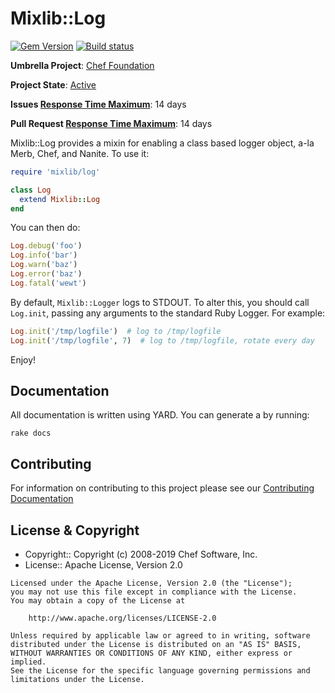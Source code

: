 # Mixlib::Log
[![Gem Version](https://badge.fury.io/rb/mixlib-log.svg)](https://badge.fury.io/rb/mixlib-log)
[![Build status](https://badge.buildkite.com/cb1e5b6f3cc77071f4b2315f6b605fe60d86e2862a490873d4.svg?branch=master)](https://buildkite.com/chef-oss/chef-mixlib-log-master-verify)

**Umbrella Project**: [Chef Foundation](https://github.com/chef/chef-oss-practices/blob/master/projects/chef-foundation.md)

**Project State**: [Active](https://github.com/chef/chef-oss-practices/blob/master/repo-management/repo-states.md#active)

**Issues [Response Time Maximum](https://github.com/chef/chef-oss-practices/blob/master/repo-management/repo-states.md)**: 14 days

**Pull Request [Response Time Maximum](https://github.com/chef/chef-oss-practices/blob/master/repo-management/repo-states.md)**: 14 days

Mixlib::Log provides a mixin for enabling a class based logger object, a-la Merb, Chef, and Nanite. To use it:

```ruby
require 'mixlib/log'

class Log
  extend Mixlib::Log
end
```

You can then do:

```ruby
Log.debug('foo')
Log.info('bar')
Log.warn('baz')
Log.error('baz')
Log.fatal('wewt')
```

By default, `Mixlib::Logger` logs to STDOUT. To alter this, you should call `Log.init`, passing any arguments to the standard Ruby Logger. For example:

```ruby
Log.init('/tmp/logfile')  # log to /tmp/logfile
Log.init('/tmp/logfile', 7)  # log to /tmp/logfile, rotate every day
```

Enjoy!

## Documentation

All documentation is written using YARD. You can generate a by running:

```
rake docs
```

## Contributing

For information on contributing to this project please see our [Contributing Documentation](https://github.com/chef/chef/blob/master/CONTRIBUTING.md)

## License & Copyright

- Copyright:: Copyright (c) 2008-2019 Chef Software, Inc.
- License:: Apache License, Version 2.0

```text
Licensed under the Apache License, Version 2.0 (the "License");
you may not use this file except in compliance with the License.
You may obtain a copy of the License at

    http://www.apache.org/licenses/LICENSE-2.0

Unless required by applicable law or agreed to in writing, software
distributed under the License is distributed on an "AS IS" BASIS,
WITHOUT WARRANTIES OR CONDITIONS OF ANY KIND, either express or implied.
See the License for the specific language governing permissions and
limitations under the License.
```
